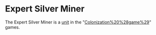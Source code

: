 # Expert Silver Miner

The Expert Silver Miner is a [unit](unit) in the "[Colonization%20%28game%29](Colonization)" games.